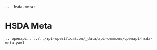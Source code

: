 ```eval_rst
.. _hsda-meta:
```
# HSDA Meta 

```eval_rst
.. openapi:: ../../api-specification/_data/api-commons/openapi-hsda-meta.yaml
```
